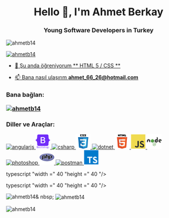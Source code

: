 <h1 align = "center"> Hello 👋, I'm Ahmet Berkay </h1>
<h3 align = "center"> Young Software Developers in Turkey </h3>

<p align = "left"> <img src = "https://komarev.com/ghpvc/?username=ahmetb14&label=Profile%20views&color=0e75b6&style=flat" alt = "ahmetb14" /> </p>

<p align = "left"> <a href = "https: //github.com/ryo-ma/github-profile-trophy"><img src = "https://github-profile-trophy.vercel.app/?username=ahmetb14" alt = "ahmetb14" /> </ a> </p>

- 🌱 Şu anda öğreniyorum ** HTML 5 / CSS **

- 📫 Bana nasıl ulaşırım **ahmet_66_26@hotmail.com**

<h3 align = "left"> Bana bağlan: </ h3>
<p align = "sol ">
<a href="https://linkedin.com/in/ahmetb14" target="blank"> <img align = "center" src = "https://cdn.jsdelivr.net/npm/simple-icons@3.0 .1 / icons / linkedin.svg "alt =" ahmetb14 "height =" 30 "width =" 40 "/> </a>
</p>

<h3 align =" left "> Diller ve Araçlar: </h3>
<p align = "left"> <a href="https://angular.io" target="_blank"> <img src = "https://raw.githubusercontent.com/devicons/devicon/master/icons/ angularjs / angularjs-original-wordmark.svg "alt =" angularjs "width =" 40 "height =" 40 "/> </a> <a href="https://getbootstrap.com" target="_blank"> <img src = "https://raw.githubusercontent.com/devicons/devicon/master/icons/bootstrap/bootstrap-plain-wordmark.svg" alt = "bootstrap" width = "40" height = "40" /> </a> <a href="https://www.w3schools.com/cs/" target="_blank"> <img src = "https: //raw.githubusercontent.com / devicons / devicon / master / icons / csharp / csharp-original.svg "alt =" csharp "width =" 40 "height =" 40 "/> </a> <a href =" https: // www. w3schools.com/css/ "target =" _ blank "> <img src =" https://raw.githubusercontent.com/devicons/devicon/master/icons/css3/css3-original-wordmark.svg "alt =" css3 "width =" 40 "height =" 40 "/> </a> <a href="https://dotnet.microsoft.com/" target="_blank"> <img src =" https: // raw. githubusercontent.com/devicons/devicon/master/icons/dot-net/dot-net-original-wordmark.svg "alt =" dotnet "width =" 40 "height =" 40 "/> </a> <a href = "https: //www.w3.org / html / "target =" _ blank "> <img src =" https://raw.githubusercontent.com/devicons/devicon/master/icons/html5/html5-original-wordmark.svg "alt =" html5 "genişliği = "40" height = "40" /> </a> <a href="https://developer.mozilla.org/en-US/docs/Web/JavaScript" target="_blank"> <img src = "https://raw.githubusercontent.com/devicons/devicon/master/icons/javascript/javascript-original.svg" alt = "javascript" width = "40" height = "40" /> </a> <a href = "https://nodejs.org" target = "_ blank"> <img src = "https://raw.githubusercontent.com/devicons/devicon/master/icons/nodejs/nodejs-original-wordmark.svg" alt = "nodejs "width =" 40 "height =" 40 "/> </a> <a href="https://www.photoshop.com/en" target="_blank"> <img src =" https: // raw.githubusercontent.com/devicons/devicon/master/icons/photoshop/photoshop-line.svg "alt =" photoshop "width =" 40 "height =" 40 "/> </a> <a href =" https: //www.php.net "target =" _ blank "> <img src =" https://raw.githubusercontent.com/devicons/devicon/master/icons/php/php-original.svg "alt =" php " width = "40" height = "40" /> </a> <a href="https://postman.com" target="_blank"> <img src = "https: //www.vectorlogo.zone / logos / getpostman / getpostman-icon.svg "alt =" postman "width =" 40 "height =" 40 "/> </a> <a href =" https://www.typescriptlang.org/ "hedef = "_ blank"> <img src = "https://raw.githubusercontent.com/devicons/devicon/master/icons/typescript/typescript-original.svg" alt = "typcript" width = "40" height = "40 "/> </a> </p>typescript "width =" 40 "height =" 40 "/> </a> </p>typescript "width =" 40 "height =" 40 "/> </a> </p>

<p> <img align = "left" src = "https://github-readme-stats.vercel.app/api/top-langs?username=ahmetb14&show_icons=true&locale=en&layout=compact" alt = "ahmetb14" /> </p>

<p> & nbsp; <img align = "center" src = "https://github-readme-stats.vercel.app/api?username=ahmetb14&show_icons=true&locale=en" alt = "ahmetb14" /> </p>

<p> <img align = "center" src = "https://github-readme-streak-stats.herokuapp.com/?user=ahmetb14&" alt = "ahmetb14" /> </p>
